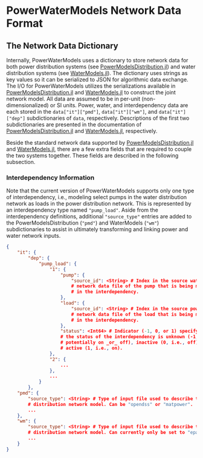 # PowerWaterModels Network Data Format

## The Network Data Dictionary
Internally, PowerWaterModels uses a dictionary to store network data for both power distribution systems (see [PowerModelsDistribution.jl](https://lanl-ansi.github.io/PowerModelsDistribution.jl/stable/)) and water distribution systems (see [WaterModels.jl](https://lanl-ansi.github.io/WaterModels.jl/stable/)).
The dictionary uses strings as key values so it can be serialized to JSON for algorithmic data exchange.
The I/O for PowerWaterModels utilizes the serializations available in [PowerModelsDistribution.jl](https://lanl-ansi.github.io/PowerModelsDistribution.jl/stable/) and [WaterModels.jl](https://lanl-ansi.github.io/WaterModels.jl/stable/) to construct the joint network model.
All data are assumed to be in per-unit (non-dimensionalized) or SI units.
Power, water, and interdependency data are each stored in the `data["it"]["pmd"]`, `data["it"]["wm"]`, and `data["it"]["dep"]` subdictionaries of `data`, respectively.
Descriptions of the first two subdictionaries are presented in the documentation of [PowerModelsDistribution.jl](https://lanl-ansi.github.io/PowerModelsDistribution.jl/stable/) and [WaterModels.jl](https://lanl-ansi.github.io/WaterModels.jl/stable/), respectively.

Beside the standard network data supported by [PowerModelsDistribution.jl](https://lanl-ansi.github.io/PowerModelsDistribution.jl/stable/) and [WaterModels.jl](https://lanl-ansi.github.io/WaterModels.jl/stable/), there are a few extra fields that are required to couple the two systems together.
These fields are described in the following subsection.

### Interdependency Information
Note that the current version of PowerWaterModels supports only one type of interdependency, i.e., modeling select pumps in the water distribution network as loads in the power distribution network.
This is represented by an interdependency type named `"pump_load"`.
Aside from the interdependency definitions, additional `"source_type"` entries are added to the PowerModelsDistribution (`"pmd"`) and WaterModels (`"wm"`) subdictionaries to assist in ultimately transforming and linking power and water network inputs.
```json
{
    "it": {
        "dep": {
            "pump_load": {
                "1": {
                    "pump": {
                        "source_id": <String> # Index in the source water
                        # network data file of the pump that is being modeled
                        # in the interdependency.
                    },
                    "load": {
                        "source_id": <String> # Index in the source power
                        # network data file of the load that is being modeled
                        # in the interdependency.
                    },
                    "status": <Int64> # Indicator (-1, 0, or 1) specifying if
                    # the status of the interdependency is unknown (-1, i.e.,
                    # potentially on _or_ off), inactive (0, i.e., off) or 
                    # active (1, i.e., on).
                },
                "2": {
                    ...
                },
                ...
            }
        },
    "pmd": {
        "source_type": <String> # Type of input file used to describe the power
        # distribution network model. Can be "opendss" or "matpower".
        ...
    },
    "wm": {
        "source_type": <String> # Type of input file used to describe the water
        # distribution network model. Can currently only be set to "epanet".
        ...
    }
}
```
